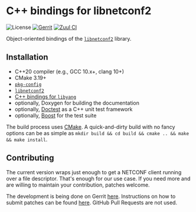 # C++ bindings for libnetconf2

![License](https://img.shields.io/github/license/CESNET/libnetconf2-cpp)
[![Gerrit](https://img.shields.io/badge/patches-via%20Gerrit-blue)](https://gerrit.cesnet.cz/q/project:CzechLight/libnetconf2-cpp)
[![Zuul CI](https://img.shields.io/badge/zuul-checked-blue)](https://zuul.gerrit.cesnet.cz/t/public/buildsets?project=CzechLight/libnetconf2-cpp)

Object-oriented bindings of the [`libnetconf2`](https://github.com/CESNET/libnetconf2) library.

## Installation
- C++20 compiler (e.g., GCC 10.x+, clang 10+)
- CMake 3.19+
- [`pkg-config`](https://www.freedesktop.org/wiki/Software/pkg-config/)
- [`libnetconf2`](https://github.com/CESNET/libnetconf2)
- [C++ bindings for `libyang`](https://github.com/CESNET/libyang-cpp)
- optionally, Doxygen for building the documentation
- optionally, [Doctest](https://github.com/doctest/doctest/) as a C++ unit test framework
- optionally, [Boost](https://www.boost.org/) for the test suite

The build process uses [CMake](https://cmake.org/runningcmake/).
A quick-and-dirty build with no fancy options can be as simple as `mkdir build && cd build && cmake .. && make && make install`.

## Contributing
The current version wraps just enough to get a NETCONF client running over a file descriptor.
That's enough for our use case.
If you need more and are willing to maintain your contribution, patches welcome.

The development is being done on Gerrit [here](https://gerrit.cesnet.cz/q/project:CzechLight/libnetconf2-cpp).
Instructions on how to submit patches can be found [here](https://gerrit.cesnet.cz/Documentation/intro-gerrit-walkthrough-github.html).
GitHub Pull Requests are not used.
